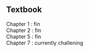 ## Textbook

Chapter 1 : fin  
Chapter 2 : fin  
Chapter 5 : fin  
Chapter 7 : currently challening
